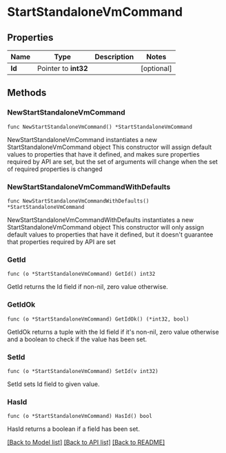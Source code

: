 # StartStandaloneVmCommand

## Properties

Name | Type | Description | Notes
------------ | ------------- | ------------- | -------------
**Id** | Pointer to **int32** |  | [optional] 

## Methods

### NewStartStandaloneVmCommand

`func NewStartStandaloneVmCommand() *StartStandaloneVmCommand`

NewStartStandaloneVmCommand instantiates a new StartStandaloneVmCommand object
This constructor will assign default values to properties that have it defined,
and makes sure properties required by API are set, but the set of arguments
will change when the set of required properties is changed

### NewStartStandaloneVmCommandWithDefaults

`func NewStartStandaloneVmCommandWithDefaults() *StartStandaloneVmCommand`

NewStartStandaloneVmCommandWithDefaults instantiates a new StartStandaloneVmCommand object
This constructor will only assign default values to properties that have it defined,
but it doesn't guarantee that properties required by API are set

### GetId

`func (o *StartStandaloneVmCommand) GetId() int32`

GetId returns the Id field if non-nil, zero value otherwise.

### GetIdOk

`func (o *StartStandaloneVmCommand) GetIdOk() (*int32, bool)`

GetIdOk returns a tuple with the Id field if it's non-nil, zero value otherwise
and a boolean to check if the value has been set.

### SetId

`func (o *StartStandaloneVmCommand) SetId(v int32)`

SetId sets Id field to given value.

### HasId

`func (o *StartStandaloneVmCommand) HasId() bool`

HasId returns a boolean if a field has been set.


[[Back to Model list]](../README.md#documentation-for-models) [[Back to API list]](../README.md#documentation-for-api-endpoints) [[Back to README]](../README.md)


